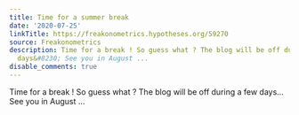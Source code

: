 ```yaml
---
title: Time for a summer break
date: '2020-07-25'
linkTitle: https://freakonometrics.hypotheses.org/59270
source: Freakonometrics
description: Time for a break ! So guess what ? The blog will be off during a few
  days&#8230; See you in August ...
disable_comments: true
---
```

Time for a break ! So guess what ? The blog will be off during a few days&#8230; See you in August ...